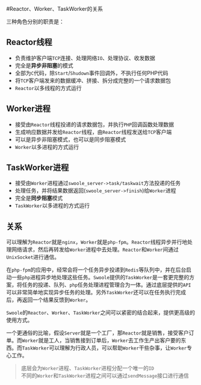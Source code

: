 #Reactor、Worker、TaskWorker的关系

三种角色分别的职责是：

Reactor线程
------
* 负责维护客户端`TCP`连接、处理网络`IO`、处理协议、收发数据
* 完全是**异步非阻塞**的模式
* 全部为`C`代码，除`Start`/`Shudown`事件回调外，不执行任何PHP代码
* 将`TCP`客户端发来的数据缓冲、拼接、拆分成完整的一个请求数据包
* `Reactor`以多线程的方式运行

Worker进程
----
* 接受由`Reactor`线程投递的请求数据包，并执行`PHP`回调函数处理数据
* 生成响应数据并发给`Reactor`线程，由`Reactor`线程发送给`TCP`客户端
* 可以是异步非阻塞模式，也可以是同步阻塞模式
* `Worker`以多进程的方式运行

TaskWorker进程
----
* 接受由`Worker`进程通过`swoole_server->task/taskwait`方法投递的任务
* 处理任务，并将结果数据返回(`swoole_server->finish`)给`Worker`进程
* 完全是**同步阻塞**模式
* `TaskWorker`以多进程的方式运行

关系
----
可以理解为`Reactor`就是`nginx`，`Worker`就是`php-fpm`。`Reactor`线程异步并行地处理网络请求，然后再转发给`Worker`进程中去处理。`Reactor`和`Worker`间通过`UnixSocket`进行通信。

在`php-fpm`的应用中，经常会将一个任务异步投递到`Redis`等队列中，并在后台启动一些`php`进程异步地处理这些任务。`Swoole`提供的`TaskWorker`是一套更完整的方案，将任务的投递、队列、`php`任务处理进程管理合为一体。通过底层提供的`API`可以非常简单地实现异步任务的处理。另外`TaskWorker`还可以在任务执行完成后，再返回一个结果反馈到`Worker`。

`Swoole`的`Reactor`、`Worker`、`TaskWorker`之间可以紧密的结合起来，提供更高级的使用方式。

一个更通俗的比喻，假设`Server`就是一个工厂，那`Reactor`就是销售，接受客户订单。而`Worker`就是工人，当销售接到订单后，`Worker`去工作生产出客户要的东西。而`TaskWorker`可以理解为行政人员，可以帮助`Worker`干些杂事，让`Worker`专心工作。

> 底层会为`Worker`进程、`TaskWorker`进程分配一个唯一的`ID`  
> 不同的`Worker`和`TaskWorker`进程之间可以通过`sendMessage`接口进行通信  
